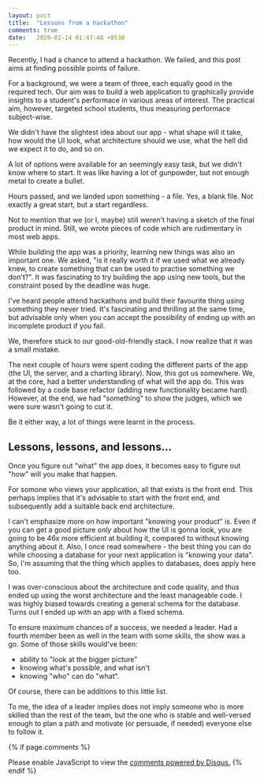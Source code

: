 ```yaml
---
layout: post
title:  "Lessons from a hackathon"
comments: true
date:   2020-02-14 01:47:48 +0530
---
```



Recently, I had a chance to attend a hackathon.
We failed, and this post aims at finding possible points of failure.

For a background, we were a team of three, each equally good in the required
tech. Our aim was to build a web application to graphically provide insights
to a student's performace in various areas of interest. The practical aim,
however, targeted school students, thus measuring performace subject-wise.

We didn't have the slightest idea about our app - what shape will it take,
how would the UI look, what architecture should we use, what the hell
did we expect it to do, and so on.

A lot of options were available for an seemingly easy task, but we didn't know
where to start. It was like having a lot of gunpowder, but not enough metal to
create a bullet.

Hours passed, and we landed upon something - a file. Yes, a blank file. Not
exactly a great start, but a start regardless.

Not to mention that we (or I, maybe) still weren't having a sketch of the final
product in mind. Still, we wrote pieces of code which are rudimentary in most
web apps.

While building the app was a priority, learning new things was also an
important one. We asked, "is it really worth it if we used what we already
knew, to create something that can be used to practise something we don't?".
It was fascinating to try building the app using new tools, but the constraint
posed by the deadline was huge.

I've heard people attend hackathons and build their favourite thing using
something they never tried. It's fascinating and thrilling at the same time,
but advisable only when you can accept the possibility of ending up with an
incomplete product if you fail.

We, therefore stuck to our good-old-friendly stack. I now realize that it was
a small mistake.

The next couple of hours were spent coding the different parts of the app (the
UI, the server, and a charting library). Now, this got us somewhere. We, at
the core, had a better understanding of what will the app do. This was
followed by a code base refactor (adding new functionality became hard).
However, at the end, we had "something" to show the judges, which we were
sure wasn't going to cut it.

Be it either way, a lot of things were learnt in the process.


## Lessons, lessons, and lessons...

Once you figure out "what" the app does, it becomes easy to figure out "how"
will you make that happen.

For somone who views your application, all that exists is the front end.
This perhaps implies that it's advisable to start with the front end, and
subsequently add a suitable back end architecture.

I can't emphasize more on how important "knowing your product" is.
Even if you can get a good picture _only_ about how the UI is gonna look, you
are going to be 46x more efficient at building it, compared to without knowing
anything about it. Also, I once read somewhere - the best thing you can do while
choosing a database for your next application is "knowing your data".
So, I'm assuming that the thing which applies to databases, does apply here
too.

I was over-conscious about the architecture and code quality, and thus ended
up using the worst architecture and the least manageable code. I was highly
biased towards creating a general schema for the database. Turns out I
ended up with an app with a fixed schema.

To ensure maximum chances of a success, we needed a leader.
Had a fourth member been as well in the team with some skills, the show was a
go. Some of those skills would've been:
  - ability to "look at the bigger picture"
  - knowing what's possible, and what isn't
  - knowing "who" can do "what".

Of course, there can be additions to this little list.

To me, the idea of a leader implies does not imply someone who is more skilled
than the rest of the team, but the one who is stable and well-versed enough to
plan a path and motivate (or persuade, if needed) everyone else to follow it.


{% if page.comments %}
<div id="disqus_thread"></div>
<script>
var disqus_config = function () {
// this.page.url = "https://roshnet.github.io/2019/08/12/unmess-git.html";
// this.page.identifier = "unmess-git";
};
(function() { // DON'T EDIT BELOW THIS LINE
var d = document, s = d.createElement('script');
s.src = 'https://roshnet.disqus.com/embed.js';
s.setAttribute('data-timestamp', +new Date());
(d.head || d.body).appendChild(s);
})();
</script>
<noscript>Please enable JavaScript to view the <a href="https://disqus.com/?ref_noscript">comments powered by Disqus.</a></noscript>
{% endif %}
